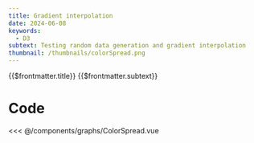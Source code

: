 ```yaml
---
title: Gradient interpolation
date: 2024-06-08
keywords:
  - D3
subtext: Testing random data generation and gradient interpolation
thumbnail: /thumbnails/colorSpread.png
---
```


<script setup>
  import ColorSpread from '/components/graphs/ColorSpread.vue';
</script>

<FigureTitle>{{$frontmatter.title}}</FigureTitle>
<SubtitleHeader>{{$frontmatter.subtext}}</SubtitleHeader>
<D3PlotContainer>
<ColorSpread/>
</D3PlotContainer>


<div class='code-below-figure'>

# Code

<<< @/components/graphs/ColorSpread.vue

</div>